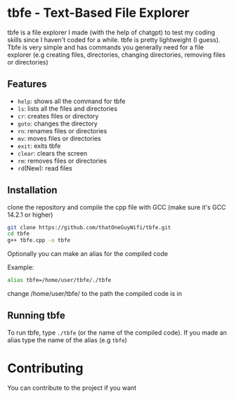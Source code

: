 # tbfe - Text-Based File Explorer

tbfe is a file explorer I made (with the help of chatgpt) to test my coding skills since I haven't coded for a while. tbfe is pretty lightweight (I guess). Tbfe is very simple and has commands you generally need for a file explorer (e.g creating files, directories, changing directories, removing files or directories)

## Features

- `help`: shows all the command for tbfe
- `ls`: lists all the files and directories
- `cr`: creates  files or directory
- `goto`: changes the directory
- `rn`: renames files or directories
- `mv`: moves files or directories
- `exit`: exits tbfe
- `clear`: clears the screen
- `rm`: removes files or directories
- `rd`(New): read files

## Installation

clone the repository and compile the cpp file with GCC (make sure it's GCC 14.2.1 or higher)

```bash
git clone https://github.com/thatOneGuyWifi/tbfe.git
cd tbfe
g++ tbfe.cpp -o tbfe
```
Optionally you can make an alias for the compiled code 

Example:
```bash
alias tbfe=/home/user/tbfe/./tbfe
```
change /home/user/tbfe/ to the path the compiled code is in

## Running tbfe

To run tbfe, type `./tbfe` (or the name of the compiled code). If you made an alias type the name of the alias (e.g `tbfe`)

# Contributing

You can contribute to the project if you want
